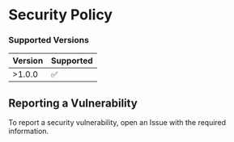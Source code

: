 # Security Policy

### Supported Versions

| Version | Supported          |
| ------- | ------------------ |
| >1.0.0  | :white_check_mark: |

## Reporting a Vulnerability

To report a security vulnerability, open an Issue with the required information.
